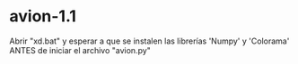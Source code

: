 # avion-1.1
  Abrir "xd.bat" y esperar a que se instalen las librerías 'Numpy' y 'Colorama' ANTES de iniciar el archivo "avion.py"
